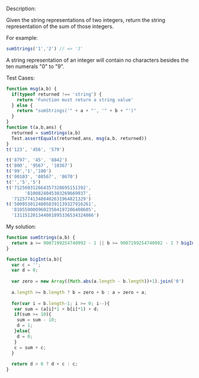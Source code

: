 Description:

Given the string representations of two integers, return the string representation of the sum of those integers.

For example:

```javascript
sumStrings('1','2') // => '3'
```

A string representation of an integer will contain no characters besides the ten numerals "0" to "9".

Test Cases:

```javascript
function msg(a,b) {
  if(typeof returned !== 'string') {
    return 'Function must return a string value'
  } else {
    return "sumStrings('" + a + "', '" + b + "')"
  }
}
function t(a,b,ans) {
  returned = sumStrings(a,b)
  Test.assertEquals(returned,ans, msg(a,b, returned))
}
t('123', '456', '579')

t('8797', '45', '8842')
t('800', '9567', '10367')
t('99','1','100') 
t('00103', '08567', '8670')
t('','5','5')
t('712569312664357328695151392',
       '8100824045303269669937',
  '712577413488402631964821329')
t('50095301248058391139327916261',
  '81055900096023504197206408605',
  '131151201344081895336534324866')
```

My solution:
```javascript
function sumStrings(a,b) {
  return a >= 9007199254740992 - 1 || b >= 9007199254740992 - 1 ? bigInt(a,b) : (a*1 + b*1) + '';
}

function bigInt(a,b){
  var c = '';
  var d = 0;
  
  var zero = new Array((Math.abs(a.length - b.length))+1).join('0')
  
  a.length >= b.length ? b = zero + b : a = zero + a;
  
  for(var i = b.length-1; i >= 0; i--){
   var sum = (a[i]*1 + b[i]*1) + d;
   if(sum >= 10){
    sum = sum - 10;
    d = 1;
   }else{
    d = 0;
   }
   c = sum + c;
  }
  
  return d > 0 ? d + c : c;
}
```